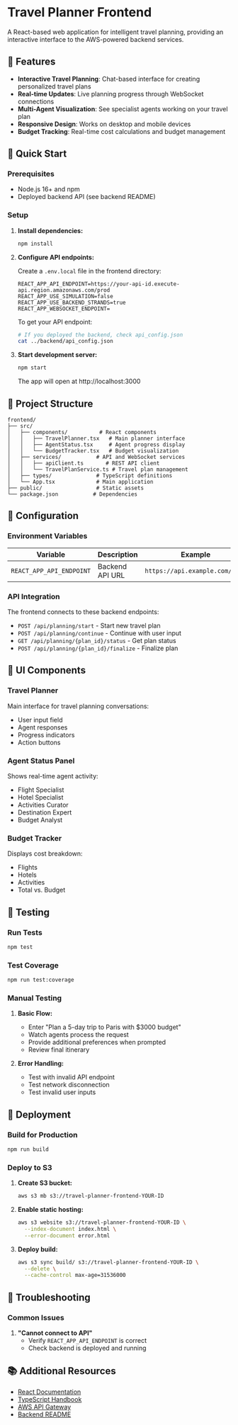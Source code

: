 # Travel Planner Frontend

A React-based web application for intelligent travel planning, providing an interactive interface to the AWS-powered backend services.

## 🎯 Features

- **Interactive Travel Planning**: Chat-based interface for creating personalized travel plans
- **Real-time Updates**: Live planning progress through WebSocket connections
- **Multi-Agent Visualization**: See specialist agents working on your travel plan
- **Responsive Design**: Works on desktop and mobile devices
- **Budget Tracking**: Real-time cost calculations and budget management

## 🚀 Quick Start

### Prerequisites

- Node.js 16+ and npm
- Deployed backend API (see backend README)

### Setup

1. **Install dependencies:**
   ```bash
   npm install
   ```

2. **Configure API endpoints:**
   
   Create a `.env.local` file in the frontend directory:
   ```env
   REACT_APP_API_ENDPOINT=https://your-api-id.execute-api.region.amazonaws.com/prod
   REACT_APP_USE_SIMULATION=false
   REACT_APP_USE_BACKEND_STRANDS=true
   REACT_APP_WEBSOCKET_ENDPOINT=
   ```

   To get your API endpoint:
   ```bash
   # If you deployed the backend, check api_config.json
   cat ../backend/api_config.json
   ```

3. **Start development server:**
   ```bash
   npm start
   ```

   The app will open at http://localhost:3000

## 📂 Project Structure

```
frontend/
├── src/
│   ├── components/          # React components
│   │   ├── TravelPlanner.tsx   # Main planner interface
│   │   ├── AgentStatus.tsx     # Agent progress display
│   │   └── BudgetTracker.tsx   # Budget visualization
│   ├── services/           # API and WebSocket services
│   │   ├── apiClient.ts       # REST API client
│   │   └── TravelPlanService.ts # Travel plan management
│   ├── types/              # TypeScript definitions
│   └── App.tsx             # Main application
├── public/                 # Static assets
└── package.json           # Dependencies
```

## 🔧 Configuration

### Environment Variables

| Variable | Description | Example |
|----------|-------------|---------|
| `REACT_APP_API_ENDPOINT` | Backend API URL | `https://api.example.com/prod` |

### API Integration

The frontend connects to these backend endpoints:

- `POST /api/planning/start` - Start new travel plan
- `POST /api/planning/continue` - Continue with user input
- `GET /api/planning/{plan_id}/status` - Get plan status
- `POST /api/planning/{plan_id}/finalize` - Finalize plan

## 🎨 UI Components

### Travel Planner
Main interface for travel planning conversations:
- User input field
- Agent responses
- Progress indicators
- Action buttons

### Agent Status Panel
Shows real-time agent activity:
- Flight Specialist
- Hotel Specialist
- Activities Curator
- Destination Expert
- Budget Analyst

### Budget Tracker
Displays cost breakdown:
- Flights
- Hotels
- Activities
- Total vs. Budget

## 🧪 Testing

### Run Tests
```bash
npm test
```

### Test Coverage
```bash
npm run test:coverage
```

### Manual Testing

1. **Basic Flow:**
   - Enter "Plan a 5-day trip to Paris with $3000 budget"
   - Watch agents process the request
   - Provide additional preferences when prompted
   - Review final itinerary

2. **Error Handling:**
   - Test with invalid API endpoint
   - Test network disconnection
   - Test invalid user inputs

## 🚢 Deployment

### Build for Production
```bash
npm run build
```

### Deploy to S3

1. **Create S3 bucket:**
   ```bash
   aws s3 mb s3://travel-planner-frontend-YOUR-ID
   ```

2. **Enable static hosting:**
   ```bash
   aws s3 website s3://travel-planner-frontend-YOUR-ID \
     --index-document index.html \
     --error-document error.html
   ```

3. **Deploy build:**
   ```bash
   aws s3 sync build/ s3://travel-planner-frontend-YOUR-ID \
     --delete \
     --cache-control max-age=31536000
   ```

## 🐛 Troubleshooting

### Common Issues

1. **"Cannot connect to API"**
   - Verify `REACT_APP_API_ENDPOINT` is correct
   - Check backend is deployed and running

## 📚 Additional Resources

- [React Documentation](https://react.dev/)
- [TypeScript Handbook](https://www.typescriptlang.org/docs/)
- [AWS API Gateway](https://docs.aws.amazon.com/apigateway/)
- [Backend README](../backend/README.md) 